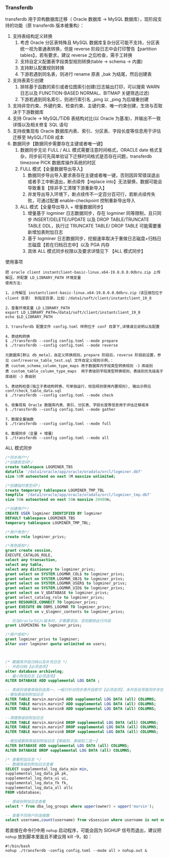 ### Transferdb

transferdb 用于异构数据库迁移（ Oracle 数据库 -> MySQL 数据库），现阶段支持的功能（原 transferdb 版本被重构）：

1. 支持表结构定义转换
   1. 考虑 Oracle 分区表特殊且 MySQL 数据库复杂分区可能不支持，分区表统一视为普通表转换，但是 reverse 阶段日志中会打印警告【partition tables】，若有要求，建议 reverse 之后检查，需手工转换
   2. 支持自定义配置表字段类型规则转换(table -> schema -> 内置)
   3. 支持默认配置规则转换
   4. 下游若遇到同名表，则进行 rename 原表 _bak 为结尾，然后创建表
2. 支持表索引创建
   1. 排除基于函数的索引或者位图索引创建(日志输出打印，可以搜索 WARN 日志以及 FUNCTION-BASED NORMAL、BITMAP 关键筛选过滤)
   2. 下游若遇到同名索引，则进行索引名 _ping 以 _ping 为后缀重创建
3. 支持非空约束、外键约束、检查约束、主键约束、唯一约束创建，生效与否取决于下游数据库
4. 支持 Oracle -> MySQL/TiDB 表结构对比(以 Oracle 为基准)，并输出不一致详情以及相关修复 SQL 语句
5. 支持收集现有 Oracle 数据库内表、索引、分区表、字段长度等信息用于评估迁移至 MySQL/TiDB 成本
6. 数据同步【数据同步需要存在主键或者唯一键】
   1. 数据同步无论 FULL / ALL 模式需要注意时间格式，ORACLE date 格式复杂，同步前可先简单验证下迁移时间格式是否存在问题，transferdb timezone PICK 数据库操作系统的时区
   2. FULL 模式【全量数据导出导入】
      1. 数据同步导出导入要求表存在主键或者唯一键，否则因异常错误退出或者手工中断退出，断点续传【replace into】无法替换，数据可能会导致重复【除非手工清理下游重新导入】
      2. 并发导出导入环境下，断点续传不一定百分百可行，若断点续传失败，可通过配置 enable-checkpoint 控制重新导出导入
   3. ALL 模式【全量导出导入 + 增量数据同步】
      1. 增量基于 logminer 日志数据同步，存在 logminer 同等限制，且只同步 INSERT/DELETE/UPDATE 以及 DROP TABLE/TRUNCATE TABLE DDL，执行过 TRUNCATE TABLE/ DROP TABLE 可能需要重新增加表附加日志
      2. 基于 logminer 日志数据同步，挖掘速率取决于重做日志磁盘+归档日志磁盘【若在归档日志中】以及 PGA 内存
      3. 具体 ALL 模式同步权限以及要求详情见下 【ALL 模式同步】

使用事项

```
把 oracle client instantclient-basic-linux.x64-19.8.0.0.0dbru.zip 上传解压，并配置 LD_LIBRARY_PATH 环境变量
使用方法:

1、上传解压 instantclient-basic-linux.x64-19.8.0.0.0dbru.zip（该压缩包位于 client 目录） 到指定目录，比如：/data1/soft/client/instantclient_19_8

2、查看环境变量 LD_LIBRARY_PATH
export LD_LIBRARY_PATH=/data1/soft/client/instantclient_19_8
echo $LD_LIBRARY_PATH

3、transferdb 配置文件 config.toml 样例位于 conf 目录下,详情请见说明以及配置

4、表结构转换
$ ./transferdb --config config.toml --mode prepare
$ ./transferdb --config config.toml --mode reverse

元数据库[默认 db_meta]，自定义转换规则，prepare 阶段后，reverse 阶段前设置，参见 conf/reverse_table_test.sql 文件自定义规则示例，：
表 custom_schema_column_type_maps 用于数据库内字段类型转换规则 -》库级别
表 custom_table_column_type_maps  用于表级别字段类型转换规则，表级别优先级高于库级别 -》表级别

5、表结构检查(独立于表结构转换，可单独运行，校验规则使用内置规则), 输出示例见 conf/check_table_data.sql
$ ./transferdb --config config.toml --mode check

6、收集现有 Oracle 数据库内表、索引、分区表、字段长度等信息用于评估迁移成本
$ ./transferdb --config config.toml --mode gather

7、数据全量抽数
$ ./transferdb --config config.toml --mode full

8、数据同步（全量 + 增量）
$ ./transferdb --config config.toml --mode all
```

ALL 模式同步

```sql
/*同步用户*/
/*创建表空间*/
create tablespace LOGMINER_TBS
datafile '/data1/oracle/app/oracle/oradata/orcl/logminer.dbf' 
size 50M autoextend on next 5M maxsize unlimited; 

/*创建临时表空间*/
create temporary tablespace LOGMINER_TMP_TBL  
tempfile '/data1/oracle/app/oracle/oradata/orcl/logminer_tmp.dbf' 
size 50m autoextend on next 50m maxsize 20480m;  

/*创建用户*/
CREATE USER logminer IDENTIFIED BY logminer 
DEFAULT tablespace LOGMINER_TBS
temporary tablespace LOGMINER_TMP_TBL;

/*用户角色*/
create role logminer_privs;

/*角色授权*/
grant create session,
EXECUTE_CATALOG_ROLE,
select any transaction,
select any table,
select any dictionary to logminer_privs;
grant select on SYSTEM.LOGMNR_COL$ to logminer_privs;
grant select on SYSTEM.LOGMNR_OBJ$ to logminer_privs;
grant select on SYSTEM.LOGMNR_USER$ to logminer_privs;
grant select on SYSTEM.LOGMNR_UID$ to logminer_privs;
grant select on V_$DATABASE to logminer_privs;
grant select_catalog_role to logminer_privs;
grant RESOURCE,CONNECT TO logminer_privs;
grant EXECUTE ON DBMS_LOGMNR TO logminer_privs;
grant select on v_$logmnr_contents to logminer_privs;

-- 仅当Oracle为12c版本时，才需要添加，否则删除此行内容
grant LOGMINING to logminer_privs;

/*用户授权*/
grant logminer_privs to logminer;
alter user logminer quota unlimited on users;



/* 数据库开启归档以及补充日志 */
-- 开启归档【必须选项】
alter database archivelog;
-- 最小附加日志【必须选项】
ALTER DATABASE ADD supplemental LOG DATA ;

-- 表级别或者库级别选其一，一般只针对同步表开启即可【必须选项】，未开启会导致同步存在问题
--增加表级别附加日志
ALTER TABLE marvin.marvin4 ADD supplemental LOG DATA (all) COLUMNS;
ALTER TABLE marvin.marvin7 ADD supplemental LOG DATA (all) COLUMNS;
ALTER TABLE marvin.marvin8 ADD supplemental LOG DATA (all) COLUMNS;

--清理表级别附加日志
ALTER TABLE marvin.marvin4 DROP supplemental LOG DATA (all) COLUMNS;
ALTER TABLE marvin.marvin7 DROP supplemental LOG DATA (all) COLUMNS;
ALTER TABLE marvin.marvin8 DROP supplemental LOG DATA (all) COLUMNS;

--增加或删除库级别附加日志【库级别、表级别二选一】
ALTER DATABASE ADD supplemental LOG DATA (all) COLUMNS;
ALTER DATABASE DROP supplemental LOG DATA (all) COLUMNS;

/* 查看附加日志 */
-- 数据库级别附加日志查看
SELECT supplemental_log_data_min min,
supplemental_log_data_pk pk,
supplemental_log_data_ui ui,
supplemental_log_data_fk fk,
supplemental_log_data_all allc
FROM v$database;

-- 表级别附加日志查看
select * from dba_log_groups where upper(owner) = upper('marvin');

-- 查看不同用户的连接数
select username,count(username) from v$session where username is not null group by username;
```

若直接在命令行中用 `nohup` 启动程序，可能会因为 SIGHUP 信号而退出，建议把 `nohup` 放到脚本里面且不建议用 kill -9，如：

```shell
#!/bin/bash
nohup ./transferdb -config config.toml --mode all > nohup.out &
```